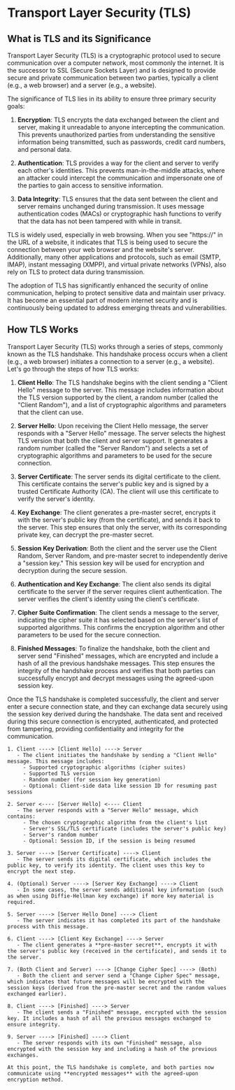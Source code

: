 # Transport Layer Security (TLS)

## What is TLS and its Significance

Transport Layer Security (TLS) is a cryptographic protocol used to secure communication over a computer network, most commonly the internet. It is the successor to SSL (Secure Sockets Layer) and is designed to provide secure and private communication between two parties, typically a client (e.g., a web browser) and a server (e.g., a website).

The significance of TLS lies in its ability to ensure three primary security goals:

1. **Encryption**: TLS encrypts the data exchanged between the client and server, making it unreadable to anyone intercepting the communication. This prevents unauthorized parties from understanding the sensitive information being transmitted, such as passwords, credit card numbers, and personal data.

2. **Authentication**: TLS provides a way for the client and server to verify each other's identities. This prevents man-in-the-middle attacks, where an attacker could intercept the communication and impersonate one of the parties to gain access to sensitive information.

3. **Data Integrity**: TLS ensures that the data sent between the client and server remains unchanged during transmission. It uses message authentication codes (MACs) or cryptographic hash functions to verify that the data has not been tampered with while in transit.

TLS is widely used, especially in web browsing. When you see "https://" in the URL of a website, it indicates that TLS is being used to secure the connection between your web browser and the website's server. Additionally, many other applications and protocols, such as email (SMTP, IMAP), instant messaging (XMPP), and virtual private networks (VPNs), also rely on TLS to protect data during transmission.

The adoption of TLS has significantly enhanced the security of online communication, helping to protect sensitive data and maintain user privacy. It has become an essential part of modern internet security and is continuously being updated to address emerging threats and vulnerabilities.

## How TLS Works

Transport Layer Security (TLS) works through a series of steps, commonly known as the TLS handshake. This handshake process occurs when a client (e.g., a web browser) initiates a connection to a server (e.g., a website). Let's go through the steps of how TLS works:

1. **Client Hello**: The TLS handshake begins with the client sending a "Client Hello" message to the server. This message includes information about the TLS version supported by the client, a random number (called the "Client Random"), and a list of cryptographic algorithms and parameters that the client can use.

2. **Server Hello**: Upon receiving the Client Hello message, the server responds with a "Server Hello" message. The server selects the highest TLS version that both the client and server support. It generates a random number (called the "Server Random") and selects a set of cryptographic algorithms and parameters to be used for the secure connection.

3. **Server Certificate**: The server sends its digital certificate to the client. This certificate contains the server's public key and is signed by a trusted Certificate Authority (CA). The client will use this certificate to verify the server's identity.

4. **Key Exchange**: The client generates a pre-master secret, encrypts it with the server's public key (from the certificate), and sends it back to the server. This step ensures that only the server, with its corresponding private key, can decrypt the pre-master secret.

5. **Session Key Derivation**: Both the client and the server use the Client Random, Server Random, and pre-master secret to independently derive a "session key." This session key will be used for encryption and decryption during the secure session.

6. **Authentication and Key Exchange**: The client also sends its digital certificate to the server if the server requires client authentication. The server verifies the client's identity using the client's certificate.

7. **Cipher Suite Confirmation**: The client sends a message to the server, indicating the cipher suite it has selected based on the server's list of supported algorithms. This confirms the encryption algorithm and other parameters to be used for the secure connection.

8. **Finished Messages**: To finalize the handshake, both the client and server send "Finished" messages, which are encrypted and include a hash of all the previous handshake messages. This step ensures the integrity of the handshake process and verifies that both parties can successfully encrypt and decrypt messages using the agreed-upon session key.

Once the TLS handshake is completed successfully, the client and server enter a secure connection state, and they can exchange data securely using the session key derived during the handshake. The data sent and received during this secure connection is encrypted, authenticated, and protected from tampering, providing confidentiality and integrity for the communication.

```
1. Client ----> [Client Hello] ----> Server
   - The client initiates the handshake by sending a "Client Hello" message. This message includes:
     - Supported cryptographic algorithms (cipher suites)
     - Supported TLS version
     - Random number (for session key generation)
     - Optional: Client-side data like session ID for resuming past sessions

2. Server <---- [Server Hello] <---- Client
   - The server responds with a "Server Hello" message, which contains:
     - The chosen cryptographic algorithm from the client's list
     - Server's SSL/TLS certificate (includes the server's public key)
     - Server's random number
     - Optional: Session ID, if the session is being resumed

3. Server ----> [Server Certificate] ----> Client
   - The server sends its digital certificate, which includes the public key, to verify its identity. The client uses this key to encrypt the next step.
   
4. (Optional) Server ----> [Server Key Exchange] ----> Client
   - In some cases, the server sends additional key information (such as when using Diffie-Hellman key exchange) if more key material is required.

5. Server ----> [Server Hello Done] ----> Client
   - The server indicates it has completed its part of the handshake process with this message.

6. Client ----> [Client Key Exchange] ----> Server
   - The client generates a **pre-master secret**, encrypts it with the server's public key (received in the certificate), and sends it to the server.

7. (Both Client and Server) ----> [Change Cipher Spec] ----> (Both)
   - Both the client and server send a "Change Cipher Spec" message, which indicates that future messages will be encrypted with the session keys (derived from the pre-master secret and the random values exchanged earlier).

8. Client ----> [Finished] ----> Server
   - The client sends a "Finished" message, encrypted with the session key. It includes a hash of all the previous messages exchanged to ensure integrity.

9. Server ----> [Finished] ----> Client
   - The server responds with its own "Finished" message, also encrypted with the session key and including a hash of the previous exchanges.

At this point, the TLS handshake is complete, and both parties now communicate using **encrypted messages** with the agreed-upon encryption method.

```